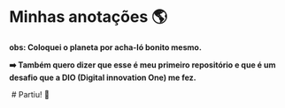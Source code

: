 #                          Minhas anotações  :earth_americas:



<b> obs: Coloquei o planeta por acha-ló bonito mesmo.</b> 

<b>:arrow_right: Também quero dizer que esse é meu primeiro repositório e que é um desafio que a DIO (Digital innovation One) me fez.</b>   

​                                                                                 # Partiu!   :eagle:
